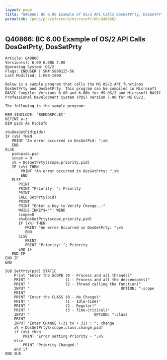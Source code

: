```yaml
---
layout: page
title: "Q40866: BC 6.00 Example of OS/2 API Calls DosGetPrty, DosSetPrty"
permalink: /pubs/pc/reference/microsoft/kb/Q40866/
---
```


## Q40866: BC 6.00 Example of OS/2 API Calls DosGetPrty, DosSetPrty

	Article: Q40866
	Version(s): 6.00 6.00b 7.00
	Operating System: OS/2
	Flags: ENDUSER | SR# S890125-56
	Last Modified: 1-FEB-1990
	
	Below is a sample program that calls the MS OS/2 API functions
	DosGetPrty and DosSetPrty. This program can be compiled in Microsoft
	BASIC Compiler Versions 6.00 and 6.00b for MS OS/2 and Microsoft BASIC
	Professional Development System (PDS) Version 7.00 for MS OS/2.
	
	The following is the sample program:
	
	REM $INCLUDE: 'BSEDOSPC.BI'
	DEFINT a-z
	DIM pids AS PidInfo
	
	x%=DosGetPid(pids)
	IF (x%) THEN
	   PRINT "An error occurred in DosGetPid: ";x%
	   END
	ELSE
	   pid=pids.pid
	   scope = 0
	   x% = DosGetPrty(scope,priority,pid)
	   IF (x%) THEN
	       PRINT "An error occurred in DosGetPrty: ";x%
	       END
	   ELSE
	      PRINT
	      PRINT "Priority: "; Priority
	      PRINT
	      CALL SetPrty(pid)
	      PRINT
	      PRINT "Enter a Key to Verify Change..."
	      WHILE INKEY$="": WEND
	      scope=0
	      x%=DosGetPrty(scope,priority,pid)
	      IF (x%) THEN
	         PRINT "An error Occurred in DosGetPrty: ";x%
	         END
	      ELSE
	         PRINT
	         PRINT "Priority: "; Priority
	      END IF
	   END IF
	END IF
	END
	
	SUB SetPrty(pid) STATIC
	    Print "Enter the SCOPE (0 - Process and all threads)"
	    PRINT "                (1 - Process and all the descendants)"
	    PRINT "                (2 - Thread calling the function)"
	    INPUT "                                         OPTION: ";scope
	    PRINT
	    PRINT "Enter the CLASS (0 - No Change)"
	    PRINT "                (1 - Idle-time)"
	    PRINT "                (2 - Regular)"
	    PRINT "                (3 - Time-Critical)"
	    INPUT "                             OPTION: ";class
	    PRINT
	    INPUT "Enter CHANGE (-31 to + 31) : "; change
	    x% = DosSetPrty%(scope,class,change,pid)
	    if (x%) then
	        PRINT "Error setting Priority - ";x%
	    else
	        PRINT "Priority Changed."
	    end if
	END SUB
